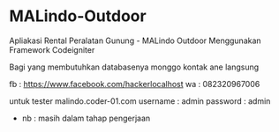 # MALindo-Outdoor
Apliakasi Rental Peralatan Gunung - MALindo Outdoor Menggunakan Framework Codeigniter

Bagi yang membutuhkan databasenya monggo kontak ane langsung

fb : https://www.facebook.com/hackerlocalhost
wa : 082320967006

untuk tester
malindo.coder-01.com
username : admin
password : admin

* nb : masih dalam tahap pengerjaan